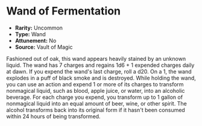 # Wand of Fermentation

- **Rarity:** Uncommon
- **Type:** Wand
- **Attunement:** No
- **Source:** Vault of Magic

Fashioned out of oak, this wand appears heavily stained by an unknown liquid. The wand has 7 charges and regains 1d6 + 1 expended charges daily at dawn. If you expend the wand's last charge, roll a d20. On a 1, the wand explodes in a puff of black smoke and is destroyed. While holding the wand, you can use an action and expend 1 or more of its charges to transform nonmagical liquid, such as blood, apple juice, or water, into an alcoholic beverage. For each charge you expend, you transform up to 1 gallon of nonmagical liquid into an equal amount of beer, wine, or other spirit. The alcohol transforms back into its original form if it hasn't been consumed within 24 hours of being transformed.
